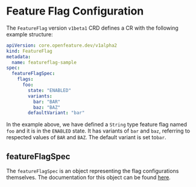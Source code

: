# Feature Flag Configuration

The `FeatureFlag` version `v1beta1` CRD defines a CR with the following example structure:

```yaml
apiVersion: core.openfeature.dev/v1alpha2
kind: FeatureFlag
metadata:
  name: featureflag-sample
spec:
  featureFlagSpec:
    flags:
      foo:
        state: "ENABLED"
        variants:
          bar: "BAR"
          baz: "BAZ"
        defaultVariant: "bar"
```

In the example above, we have defined a `String` type feature flag named `foo` and it is in the `ENABLED` state.
It has variants of `bar` and `baz`, referring to respected values of `BAR` and `BAZ`.
The default variant is set to`bar`.

## featureFlagSpec

The `featureFlagSpec` is an object representing the flag configurations themselves.
The documentation for this object can be found [here](https://github.com/open-feature/flagd/blob/main/docs/configuration/flag_configuration.md).
